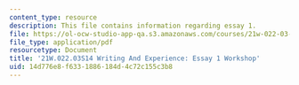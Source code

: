 ```yaml
---
content_type: resource
description: This file contains information regarding essay 1.
file: https://ol-ocw-studio-app-qa.s3.amazonaws.com/courses/21w-022-03-writing-and-experience-reading-and-writing-autobiography-spring-2014/14d776e8f6331886184d4c72c155c3b8_MIT21W_022_03S14_Essay1.pdf
file_type: application/pdf
resourcetype: Document
title: '21W.022.03S14 Writing And Experience: Essay 1 Workshop'
uid: 14d776e8-f633-1886-184d-4c72c155c3b8
---
```


